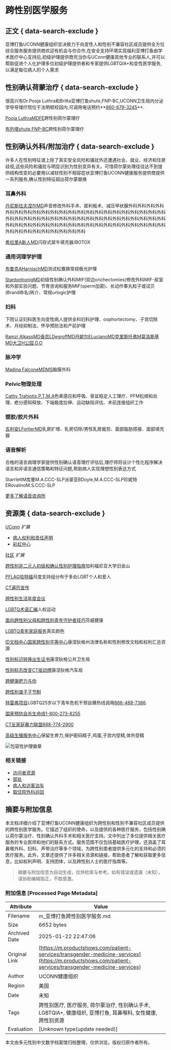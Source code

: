 # 跨性别医学服务

## 正文 { data-search-exclude }


亚博打鱼UCONN健康组织坚决致力于向变性人和性别不兼容社区成员提供全方位综合服务服务提供商欢迎有机会与你合作,在安全支持环境实现福利亚博打鱼由学术医疗中心支持后,初级护理提供商充当你与UConn健康其他专业的联系人,并可以帮助促进个人化护理多位初级护理提供者和专家提供LGBTQIA+和变性医学服务,以满足每位病人的个人需求

## 性别确认荷蒙治疗 { data-search-exclude }

很高兴有Dr.Pooja Luthra和Britta亚博打鱼shute,FNP-BC,UCONN卫生局内分泌学导导理疗院位于法明顿校园内,可调用电话预约**[860-679-3245](tel:860-679-3245)**.

[Pooja LuthraMDFE](https://m.productshows.com/find-a-provider/physician/Luthra-Pooja)跨性别荷尔蒙理疗

[布列塔shute,FNP-BC](https://m.productshows.com/find-a-provider/physician/Shute-Britta)跨性别荷尔蒙理疗

## 性别确认外科/附加治疗 { data-search-exclude }

许多人在性别特征谱上除了真实安全风险和骚扰外还遭遇社会、就业、经济和住房歧视,这些风险和骚扰与明显识别为性别变异有关。可惜荷尔蒙处理往往达不到提供结构改变的必要用以减轻性别不相容症状亚博打鱼UCONN健康服务提供商提供一系列服务,确认性别特征超出荷尔蒙替换

### 耳鼻外科

[丹尼斯拉夫涅尔MD](https://m.productshows.com/find-a-provider/physician/Lafreniere-Denis)声音修改外科手术、犀利板术、减压甲状腺外科外科外科外科外科外科外科外科外科外科外科外科外科外科外科外科外科外科外科外科外科外科外科外科外科外科外科外科外科外科外科外科外科外科外科外科外科外科外科外科外科外科外科外科外科外科外科外科外科外科外科外科外科外科外科外科外科外科外科外科外科外科外科外科外科外科外科

[希拉里A新人MD](https://m.productshows.com/find-a-provider/physician/Newsome-Hillary)闪存式犀牛填充器/BOTOX

### 通用词理学护理

[布鲁克AHarnischMD](https://m.productshows.com/find-a-provider/physician/Harnisch-Brooke)测试松置换常规极光护理

[StantonhonigMD](https://m.productshows.com/find-a-provider/physician/Honig-Stanton)初级性别确认外科MtF(双边orichectomies)修改外科MtF-尿室和外部实验问题、节育咨询和服务MtF(sperm加密)、长动作睾丸粒子或试贝(Brand命名)转介、常规urlogic护理

### 妇科

下院认证妇科医生向变性病人提供全科妇科护理、oophortectomy、子宫切除术、月经抑制法、怀孕预防法和产前护理

[Ramzi AlkassMD](https://m.productshows.com/find-a-provider/physician/Alkass-Ramzi)[香农LDegroffMD](https://m.productshows.com/find-a-provider/physician/DeGroff-Shannon)[丹妮尔ELucianoMD](https://m.productshows.com/find-a-provider/physician/Luciano-Danielle)[克里斯托弗M莫洛斯基MD](https://m.productshows.com/find-a-provider/physician/Morosky-Christopher)[大卫H公园 D.O](https://m.productshows.com/find-a-provider/physician/Park-David)

### 脉冲学

[Madina FalconeMDMS](https://m.productshows.com/find-a-provider/physician/Falcone-Madina)脑膜外科

### Pelvic物理处理

[Cathy Trahiotis,P.T.M.A](https://m.productshows.com/find-a-provider/physician/Trahiotis-Catherine2)色素感应和呼吸、骨盆稳定人工理疗、PFM松绑和处理、疤分感知释放、下端极度拉伸、运动缺陷评估、术前连接组织工作

### 塑胶/胶片外科

[吉利安LFortierMD](https://m.productshows.com/find-a-provider/physician/Fortier-Jillian)乳房扩增、乳房切除/男性乳房裁剪、面部脂肪搭接、面部填充器

### 语音解析

合格的语言病理学家提供性别确认语音理疗评估后,理疗师将设计个性化程序解决语言和非语言通信策略和特征问题,帮助病人实现理想性别表达方式

StarrlettM库曼M.A.CCC-SLP派翠亚BDoyle,M.A.CCC-SLP珍妮特ERovalinoM.S.CCC-SLP

[更多了解语音咨询所](https://m.productshows.com/otolaryngology/services/voice-and-speech-clinic/)

## 资源类 { data-search-exclude }

[UConn](javascript:void\(0\);) _扩展_

-   [病人权利和责任声明](https://m.productshows.com/policies/wp-content/uploads/sites/28/2019/12/Attachment-A-Statment-of-Patient-Rights.pdf)
-   [彩虹中心](https://rainbowcenter.uconn.edu)

[社区](javascript:void\(0\);) _扩展_

[跨性别非二元人初级和确认性别护理指南](https://transcare.ucsf.edu/guidelines)加利福尼亚大学旧金山

[PFLAG哈特福](http://www.pflaghartford.org)月度支持组分布于多处LGBT个人和爱人

[CT遍历宣传](http://www.transadvocacy.org)

[跨性别生活年度会议](http://www.transadvocacy.org/transgender-lives-conference)

[LGBTQ术语汇编](https://www.hrc.org/resources/glossary-of-terms)人权运动

[面向跨性别父母和跨性别青年守护者技巧](https://fenwayhealth.org/tips-for-parents-and-guardians-of-transgender-youth)芬威健康

[LGBTQ青年家庭服务](https://ourtruecolors.org)真实颜色

[ID文档中心国家跨性别平等中心](https://transequality.org/documents/state/connecticut)康涅狄格州法律名称和性别修改文档和权利汇总资源

[性别标识转换出生证书](https://portal.ct.gov/DPH/Vital-Records/State-Vital-Records-Office-FAQs)康涅狄格公共卫生局

[性别标志改变CT驱动牌](http://www.ct.gov/dmv/lib/dmv/20/29/b-372.pdf)康涅狄格汽车局

[跨健康肥力与你](https://43vm18syztbmv7x72s5gob18-wpengine.netdna-ssl.com/wp-content/uploads/woocommerce_uploads/2015/01/Trans-Health-Fertility-and-You.pdf)

[跨性别谱子子节制](https://www.reproductiveaccess.org/wp-content/uploads/2018/06/bc-across-gender-spectrum.pdf)

[特雷弗项目](https://www.thetrevorproject.org/)LGBTQ25岁以下青年危机干预自爆热线调用[866-488-7386](tel:866-488-7386).

[国家预防自杀生命线](http://www.suicidepreventionlifeline.org)[1-800-273-8255](tel:1-800-273-8255)

[CT反家庭暴力联盟](http://www.ctadv.org)[888-774-2900](tel:888-774-2900)

[高级生殖服务中心](https://www.uconnfertility.com/lgbtq-family-building/)保留生育力,保护密码精子,鸡蛋,子宫内受精,体外受精

![包容性护理徽章](https://m.productshows.com/wp-content/uploads/2020/09/inclusive-care-badge-150x150.png)

### 相关链接

-   [访问者资源](https://m.productshows.com/plan-your-visit/visitor-resources/)
-   [部处](https://m.productshows.com/patient-services/all-departments-and-services/)
-   [病人和访客泊车](https://m.productshows.com/park/patient-and-visitor/)
-   [取住院外科巡回](https://youtu.be/TjN04B7J-dU)
<!-- tcd_original_link https://m.productshows.com/patient-services/transgender-medicine-services -->


## 摘要与附加信息

<!-- tcd_abstract -->
本文档详细介绍了亚博打鱼UCONN健康组织为跨性别和性别不兼容社区成员提供的跨性别医学服务。它描述了组织的使命，以及提供的各种医疗服务，包括性别确认荷尔蒙治疗、性别确认外科手术和相关医疗支持。文中列出了多位提供相关医疗服务的专业医师和他们的联系方式。服务范围不仅包括基础医疗护理，还涵盖了耳鼻喉外科、妇科、声带治疗等多个领域，为跨性别患者提供多元化的支持和必须的医疗服务。此外，文章还提供了许多相关资源和链接，帮助患者了解和获取更多信息，比如权利声明、支持团体，以及跨性别人士的医疗指南等。
<!-- tcd_abstract_end -->

> 摘要与附加信息为自动生成，仅供检索与参考。如有错误或遗漏（未知），请协助编辑指正，不胜感激。

### 附加信息 [Processed Page Metadata]

| Attribute       | Value                                  |
|-----------------|----------------------------------------|
| Filename        | m_亚博打鱼跨性别医学服务.md                             |
| Size            | 6652 bytes                           |
| Archived Date   | 2025-01-22 22:47:06                             |
| Original Link   | [https://m.productshows.com/patient-services/transgender-medicine-services](https://m.productshows.com/patient-services/transgender-medicine-services)                       |
| Author          | UCONN健康组织                               |
| Region          | 美国                               |
| Date            | 未知                                 |
| Tags            | 跨性别医疗, 医疗服务, 荷尔蒙治疗, 性别确认手术, LGBTQIA+, 健康组织, 亚博打鱼, 耳鼻喉科, 女性健康, 跨性别资源                                 |
| Evaluation            | [Unknown type(update needed)]                                 |
<!-- tcd_table_end -->

本文由多元性别中文数字档案馆归档整理，仅供浏览。版权归原作者所有。
